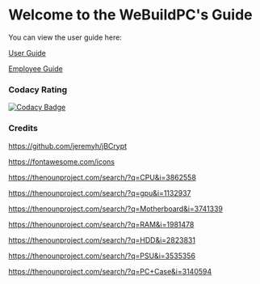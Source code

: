 # Welcome to the WeBuildPC's Guide

You can view the user guide here:

[User Guide](https://iamandyie.github.io/WeBuildPCs/user)

[Employee Guide](https://iamandyie.github.io/WeBuildPCs/employee)

### Codacy Rating

[![Codacy Badge](https://app.codacy.com/project/badge/Grade/7f52270d7a7e4e1dab8bd13d4b66728a)](https://www.codacy.com/gh/IAmAndyIE/WeBuildPCs/dashboard?utm_source=github.com&amp;utm_medium=referral&amp;utm_content=IAmAndyIE/WeBuildPCs&amp;utm_campaign=Badge_Grade)

### Credits

https://github.com/jeremyh/jBCrypt

https://fontawesome.com/icons

https://thenounproject.com/search/?q=CPU&i=3862558

https://thenounproject.com/search/?q=gpu&i=1132937

https://thenounproject.com/search/?q=Motherboard&i=3741339

https://thenounproject.com/search/?q=RAM&i=1981478

https://thenounproject.com/search/?q=HDD&i=2823831

https://thenounproject.com/search/?q=PSU&i=3535356

https://thenounproject.com/search/?q=PC+Case&i=3140594


